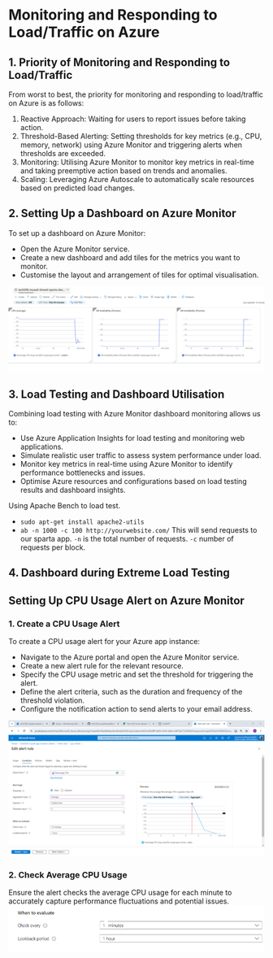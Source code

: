 # Monitoring and Responding to Load/Traffic on Azure

## 1. Priority of Monitoring and Responding to Load/Traffic

From worst to best, the priority for monitoring and responding to load/traffic on Azure is as follows:

1. Reactive Approach: Waiting for users to report issues before taking action.
2. Threshold-Based Alerting: Setting thresholds for key metrics (e.g., CPU, memory, network) using Azure Monitor and triggering alerts when thresholds are exceeded.
3. Monitoring: Utilising Azure Monitor to monitor key metrics in real-time and taking preemptive action based on trends and anomalies.
4. Scaling: Leveraging Azure Autoscale to automatically scale resources based on predicted load changes.

## 2. Setting Up a Dashboard on Azure Monitor

To set up a dashboard on Azure Monitor:
- Open the Azure Monitor service.
- Create a new dashboard and add tiles for the metrics you want to monitor.
- Customise the layout and arrangement of tiles for optimal visualisation.

![dash](images/dashboard.png)

## 3. Load Testing and Dashboard Utilisation

Combining load testing with Azure Monitor dashboard monitoring allows us to:
- Use Azure Application Insights for load testing and monitoring web applications.
- Simulate realistic user traffic to assess system performance under load.
- Monitor key metrics in real-time using Azure Monitor to identify performance bottlenecks and issues.
- Optimise Azure resources and configurations based on load testing results and dashboard insights.

Using Apache Bench to load test.
- ```sudo apt-get install apache2-utils```
- ```ab -n 1000 -c 100 http://yourwebsite.com/``` This will send requests to our sparta app. `-n` is the total number of requests. `-c` number of requests per block. 

## 4. Dashboard during Extreme Load Testing





## Setting Up CPU Usage Alert on Azure Monitor

### 1. Create a CPU Usage Alert

To create a CPU usage alert for your Azure app instance:
- Navigate to the Azure portal and open the Azure Monitor service.
- Create a new alert rule for the relevant resource.
- Specify the CPU usage metric and set the threshold for triggering the alert.
- Define the alert criteria, such as the duration and frequency of the threshold violation.
- Configure the notification action to send alerts to your email address.

![alt text](images/alerts.png)
### 2. Check Average CPU Usage

Ensure the alert checks the average CPU usage for each minute to accurately capture performance fluctuations and potential issues.
![alt text](images/minute.png)




